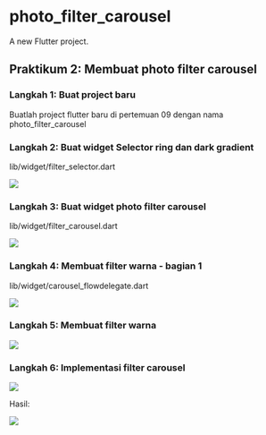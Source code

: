 # photo_filter_carousel

A new Flutter project.

## Praktikum 2: Membuat photo filter carousel

### Langkah 1: Buat project baru

Buatlah project flutter baru di pertemuan 09 dengan nama photo_filter_carousel

### Langkah 2: Buat widget Selector ring dan dark gradient

lib/widget/filter_selector.dart

<img src = "assets/gambar_1.png">

### Langkah 3: Buat widget photo filter carousel

lib/widget/filter_carousel.dart

<img src = "assets/gambar_2.png">

### Langkah 4: Membuat filter warna - bagian 1

lib/widget/carousel_flowdelegate.dart

<img src = "assets/gambar_3.png">

### Langkah 5: Membuat filter warna

<img src = "assets/gambar_4.png">

### Langkah 6: Implementasi filter carousel

<img src = "assets/gambar_6.jpg">

Hasil:

<img src = "assets/gambar_5.jpg">

